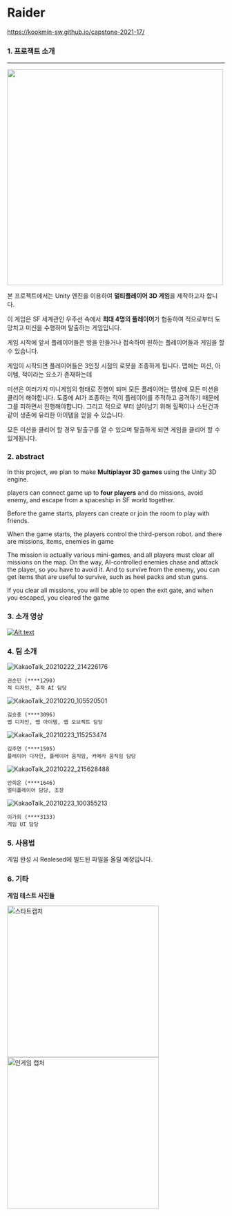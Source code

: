 # Raider

https://kookmin-sw.github.io/capstone-2021-17/

### 1. 프로잭트 소개

<hr> 
<div width="100%">
<img src="https://user-images.githubusercontent.com/28583561/113183056-905da680-928e-11eb-8be8-8c97b68dc006.png" width= "500"> </img>
</div>



본 프로젝트에서는 Unity 엔진을 이용하여 **멀티플레이어 3D 게임**을 제작하고자 합니다.

이 게임은 SF 세계관인 우주선 속에서 **최대 4명의 플레이어**가 협동하여 적으로부터 도망치고 미션을 수행하며 탈출하는 게임입니다.

게임 시작에 앞서 플레이어들은 방을 만들거나 접속하여 원하는 플레이어들과 게임을 할 수 있습니다.

게임이 시작되면 플레이어들은 3인칭 시점의 로봇을 조종하게 됩니다. 
맵에는 미션, 아이템, 적이라는 요소가 존재하는데 

미션은 여러가지 미니게임의 형태로 진행이 되며 모든 플레이어는 맵상에 모든 미션을 클리어 해야합니다.
도중에 AI가 조종하는 적이 플레이어를 추적하고 공격하기 때문에 그를 피하면서 진행해야합니다.
그리고 적으로 부터 살아남기 위해 힐팩이나 스턴건과 같이 생존에 유리한 아이템을 얻을 수 있습니다.

모든 미션을 클리어 할 경우 탈출구를 열 수 있으며 탈출하게 되면 게임을 클리어 할 수 있게됩니다.

### 2. abstract

In this project, we plan to make **Multiplayer 3D games** using the Unity 3D engine.

players can connect game up to **four players** 
and do missions, avoid enemy, and escape from a spaceship in SF world together.

Before the game starts, players can create or join the room to play with friends.

When the game starts, the players control the third-person robot.
and there are missions, items, enemies in game 

The mission is actually various mini-games, and all players must clear all missions on the map.
On the way, AI-controlled enemies chase and attack the player, so you have to avoid it.
And to survive from the enemy, you can get items that are useful to survive, such as heel packs and stun guns.

If you clear all missions, you will be able to open the exit gate, 
and when you escaped, you cleared the game


### 3. 소개 영상

[![Alt text](http://i.ytimg.com/vi/ETcIRnatyL4/0.jpg)](https://youtu.be/ETcIRnatyL4)

### 4. 팀 소개

![KakaoTalk_20210222_214226176](https://user-images.githubusercontent.com/28583561/108721137-028eed00-7565-11eb-8b42-59d31da88338.jpg)
```
권순민 (****1290)
적 디자인, 추적 AI 담당
```
![KakaoTalk_20210220_105520501](https://user-images.githubusercontent.com/28583561/108721128-00c52980-7565-11eb-8cec-b41c80da7f26.jpg)
```
김승중 (****3096)
맵 디자인, 맵 아이템, 맵 오브젝트 담당
```
![KakaoTalk_20210223_115253474](https://user-images.githubusercontent.com/28583561/108797260-233f5d00-75ce-11eb-82c7-f127b7a517bd.jpg)

```
김주연 (****1595)
플레이어 디자인, 플레이어 움직임, 카메라 움직임 담당
```
![KakaoTalk_20210222_215628488](https://user-images.githubusercontent.com/28583561/108721139-0458b080-7565-11eb-9c0a-24303d9e9ab4.jpg)

```
안희운 (****1646)
멀티플레이어 담당, 조장
```
![KakaoTalk_20210223_100355213](https://user-images.githubusercontent.com/28583561/108791023-719a2f00-75c1-11eb-996b-729d10f46f62.jpg)

```
이가희 (****3133)
게임 UI 담당
```

### 5. 사용법

게임 완성 시 Realesed에 빌드된 파일을 올릴 예정입니다.

### 6. 기타

**게임 테스트 사진들**

<img width="351" alt="스타트캡처" src="https://user-images.githubusercontent.com/28583561/113883018-c0f69080-97f8-11eb-9d08-b535ea46bea8.jpg">


<img width="351" alt="인게임 캡처" src="https://user-images.githubusercontent.com/28583561/113193184-a4a7a080-929a-11eb-81b9-61356e1763e1.PNG">

